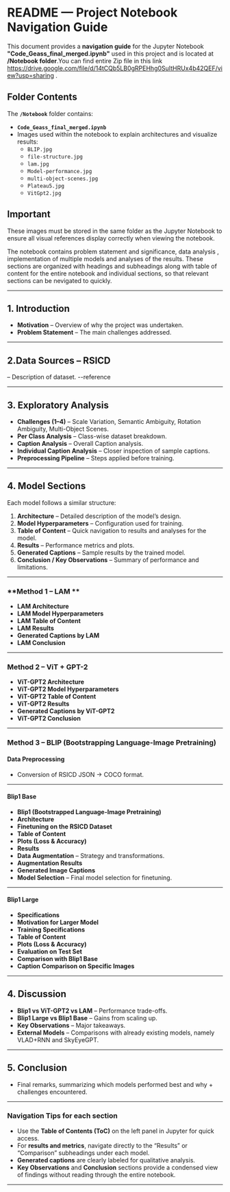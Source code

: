 # README — Project Notebook Navigation Guide

This document provides a **navigation guide** for the Jupyter Notebook **"Code_Geass_final_merged.ipynb"** used in this project and is  located at **/Notebook folder**.You can find entire Zip file in this link https://drive.google.com/file/d/14tCQb5LB0gRPEHhg0SuItHRUx4b42QEF/view?usp=sharing .  

## Folder Contents

The **`/Notebook`** folder contains:

- **`Code_Geass_final_merged.ipynb`**  
- Images used within the notebook to explain architectures and visualize results:  
  - `BLIP.jpg`  
  - `file-structure.jpg`  
  - `lam.jpg`  
  - `Model-performance.jpg`  
  - `multi-object-scenes.jpg`  
  - `Plateau5.jpg`  
  - `VitGpt2.jpg`  

## Important

These images must be stored in the same folder as the Jupyter Notebook to ensure all visual references display correctly when viewing the notebook.



The notebook contains problem statement and significance, data analysis , implementation of multiple models and analyses of the  results. These sections are  organized with headings and subheadings along with table of content for the entire notebook and individual sections,  so that relevant sections can be nevigated to quickly.

---

## **1. Introduction**
- **Motivation** – Overview of why the project was undertaken.
- **Problem Statement** – The main challenges addressed.

---
## **2.Data Sources – RSICD**
 – Description of dataset.
 --reference

---

## **3. Exploratory Analysis**
- **Challenges (1–4)** – Scale Variation, Semantic Ambiguity, Rotation Ambiguity, Multi-Object Scenes.
- **Per Class Analysis** – Class-wise dataset breakdown.
- **Caption Analysis** – Overall Caption analysis.
- **Individual Caption Analysis** – Closer inspection of sample captions.
- **Preprocessing Pipeline** – Steps applied before training.

---

## **4. Model Sections**

Each model follows a similar structure:
1. **Architecture** – Detailed description of the model’s design.
2. **Model Hyperparameters** – Configuration used for training.
3. **Table of Content** – Quick navigation to results and analyses for the model.
4. **Results** – Performance metrics and plots.
5. **Generated Captions** – Sample results by the trained model.
6. **Conclusion / Key Observations** – Summary of performance and limitations.

---

### **Method 1 – LAM **
- **LAM Architecture**
- **LAM Model Hyperparameters**
- **LAM Table of Content**
- **LAM Results**
- **Generated Captions by LAM**
- **LAM Conclusion**

---

### **Method 2 – ViT + GPT-2**
- **ViT-GPT2 Architecture**
- **ViT-GPT2 Model Hyperparameters**
- **ViT-GPT2 Table of Content**
- **ViT-GPT2 Results**
- **Generated Captions by ViT-GPT2**
- **ViT-GPT2 Conclusion**

---

### **Method 3 – BLIP (Bootstrapping Language-Image Pretraining)**
#### Data Preprocessing  
- Conversion of RSICD JSON → COCO format.

---

#### **Blip1 Base**
- **Blip1 (Bootstrapped Language-Image Pretraining)**
- **Architecture**
- **Finetuning on the RSICD Dataset**
- **Table of Content**
- **Plots (Loss & Accuracy)**
- **Results**
- **Data Augmentation** – Strategy and transformations.
- **Augmentation Results**
- **Generated Image Captions**
- **Model Selection** – Final model selection for finetuning.

---

#### **Blip1 Large**
- **Specifications**
- **Motivation for Larger Model**
- **Training Specifications**
- **Table of Content**
- **Plots (Loss & Accuracy)**
- **Evaluation on Test Set**
- **Comparison with Blip1 Base**
- **Caption Comparison on Specific Images**

---

## **4. Discussion**
- **Blip1 vs ViT-GPT2 vs LAM** – Performance trade-offs.
- **Blip1 Large vs Blip1 Base** – Gains from scaling up.
- **Key Observations** – Major takeaways.
- **External Models** – Comparisons with already existing models, namely VLAD+RNN and SkyEyeGPT.

---

## **5. Conclusion**
- Final remarks, summarizing which models performed best and why + challenges encountered.

---

### **Navigation Tips for each section**
- Use the **Table of Contents (ToC)** on the left panel in Jupyter for quick access.
- For **results and metrics**, navigate directly to the “Results” or “Comparison” subheadings under each model.
- **Generated captions** are clearly labeled for qualitative analysis.
- **Key Observations** and **Conclusion** sections provide a condensed view of findings without reading through the entire notebook.

---

